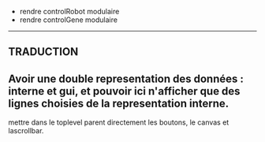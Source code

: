 - rendre controlRobot modulaire
- rendre controlGene modulaire
------------------------------------------------------------
TRADUCTION
------------------------------------------------------------
Avoir une double representation des données : interne et gui, 
et pouvoir ici n'afficher que des lignes choisies de la representation interne.
------------------------------------------------------------
mettre dans le toplevel parent directement les boutons, le canvas et lascrollbar.
